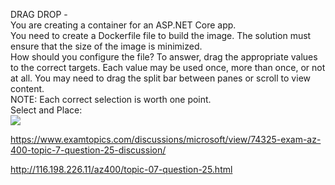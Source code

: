 DRAG DROP -<br/>You are creating a container for an ASP.NET Core app.<br/>You need to create a Dockerfile file to build the image. The solution must ensure that the size of the image is minimized.<br/>How should you configure the file? To answer, drag the appropriate values to the correct targets. Each value may be used once, more than once, or not at all. You may need to drag the split bar between panes or scroll to view content.<br/>NOTE: Each correct selection is worth one point.<br/>Select and Place:<br/><img src="https://www.examtopics.com/assets/media/exam-media/04257/0031100001.png" class="in-exam-image"/><br/><p><a href="https://www.examtopics.com/discussions/microsoft/view/74325-exam-az-400-topic-7-question-25-discussion/">https://www.examtopics.com/discussions/microsoft/view/74325-exam-az-400-topic-7-question-25-discussion/</a></p><p><a href="http://116.198.226.11/az400/topic-07-question-25.html">http://116.198.226.11/az400/topic-07-question-25.html</a></p><script src="https://giscus.app/client.js"                    data-repo="azsamples/az204"                    data-repo-id="R_kgDOMRXzDQ"                    data-category="General"                    data-category-id="DIC_kwDOMRXzDc4Cgi27"                    data-mapping="pathname"                    data-strict="0"                    data-reactions-enabled="0"                    data-emit-metadata="0"                    data-input-position="bottom"                    data-theme="preferred_color_scheme"                    data-lang="en"                    crossorigin="anonymous"                    async>                    </script>